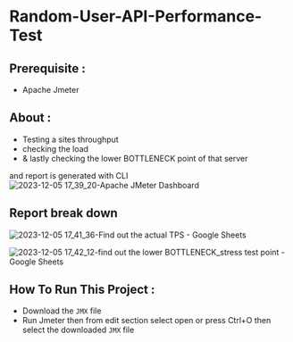 # Random-User-API-Performance-Test

## Prerequisite :
* Apache Jmeter

## About :

- Testing a sites throughput
- checking the load
- & lastly checking the lower BOTTLENECK point of that server

and report is generated with CLI
![2023-12-05 17_39_20-Apache JMeter Dashboard](https://github.com/v3ndi/Random-User-API-Performance-Test/assets/83697980/6e2bb53f-5269-49f6-bf96-0fbe7c3f150a)

## Report break down

![2023-12-05 17_41_36-Find out the actual TPS - Google Sheets](https://github.com/v3ndi/Random-User-API-Performance-Test/assets/83697980/097ea3e0-9e97-43a1-a10b-ddcce7292b93)

![2023-12-05 17_42_12-find out the lower BOTTLENECK_stress test point  - Google Sheets](https://github.com/v3ndi/Random-User-API-Performance-Test/assets/83697980/ef21bc32-7841-4bf1-85c3-4caea6509ef3)


## How To Run This Project :
- Download the ```JMX``` file
- Run Jmeter then from edit section select open or press Ctrl+O then select the downloaded ```JMX``` file
